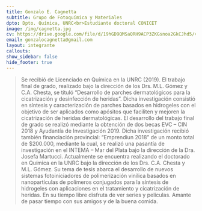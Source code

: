```yaml
---
title: Gonzalo E. Cagnetta
subtitle: Grupo de Fotoquímica y Materiales
dpto: Dpto. Química, UNRC<br>Estudiante doctoral CONICET
image: /img/cagnetta.jpg
cv: https://drive.google.com/file/d/19hGD9QMSaQRH9ACP3ZKGsnoa2GkCJhd5/view?usp=sharing
email: gonzalocagnetta@gmail.com
layout: integrante
callouts:
show_sidebar: false
hide_footer: true
---
```


> Se recibió de Licenciado en Química en la UNRC (2019). El trabajo final de grado, realizado bajo la dirección de los Drs. M.L. Gómez y C.A. Chesta, se tituló “Desarrollo de parches dermatológicos para la cicatrización y desinfección de heridas”. Dicha investigación consistió en síntesis y caracterización de parches basados en hidrogeles con el objetivo de ser aplicados como apósitos que faciliten y mejoren la cicatrización de heridas dermatológicas. 
El desarrollo del trabajo final de grado se realizó mediante la obtención de dos becas EVC – CIN 2018 y Ayudantía de Investigación 2019. Dicha investigación recibió también financiación provincial: “Emprendiun 2018” de un monto total de $200.000, mediante la cual, se realizó una pasantía de investigación en el INTEMA – Mar del Plata bajo la dirección de la Dra. Josefa Martucci.
Actualmente se encuentra realizando el doctorado en Química en la UNRC bajo la dirección de los Drs. C.A. Chesta y M.L. Gómez. Su tema de tesis abarca el desarrollo de nuevos sistemas fotoiniciadores de polimerización vinílica basados en nanopartículas de polímeros conjugados para la síntesis de hidrogeles con aplicaciones en el tratamiento y cicatrización de heridas.
En su tiempo libre disfruta de ver series y películas. Amante de pasar tiempo con sus amigos y de la buena comida. 
